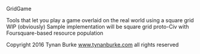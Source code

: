 GridGame

Tools that let you play a game overlaid on the real world using a square grid
WIP (obviously)
Sample implementation will be square grid proto-Civ with Foursquare-based resource population

Copyright 2016 Tynan Burke
www.tynanburke.com
all rights reserved